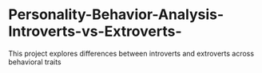 # Personality-Behavior-Analysis-Introverts-vs-Extroverts-
This project explores differences between introverts and extroverts across behavioral traits
